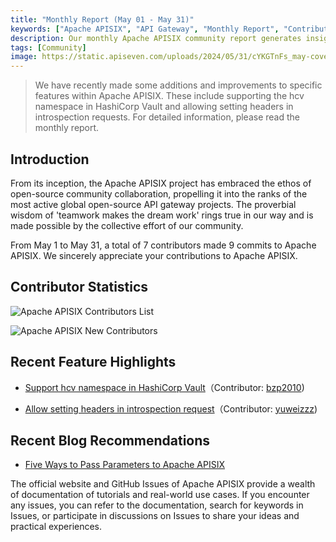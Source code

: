 ```yaml
---
title: "Monthly Report (May 01 - May 31)"
keywords: ["Apache APISIX", "API Gateway", "Monthly Report", "Contributor"]
description: Our monthly Apache APISIX community report generates insights into the project's monthly developments. The reports provide a pathway into the Apache APISIX community, ensuring that you stay well-informed and actively involved.
tags: [Community]
image: https://static.apiseven.com/uploads/2024/05/31/cYKGTnFs_may-cover-en.png
---
```


> We have recently made some additions and improvements to specific features within Apache APISIX. These include supporting the hcv namespace in HashiCorp Vault and allowing setting headers in introspection requests. For detailed information, please read the monthly report.
<!--truncate-->
## Introduction

From its inception, the Apache APISIX project has embraced the ethos of open-source community collaboration, propelling it into the ranks of the most active global open-source API gateway projects. The proverbial wisdom of 'teamwork makes the dream work' rings true in our way and is made possible by the collective effort of our community.

From May 1 to May 31, a total of 7 contributors made 9 commits to Apache APISIX. We sincerely appreciate your contributions to Apache APISIX.

## Contributor Statistics

![Apache APISIX Contributors List](https://static.apiseven.com/uploads/2024/06/04/iRR4UPBL_may-contributors-list.png)

![Apache APISIX New Contributors](https://static.apiseven.com/uploads/2024/05/31/paTYXQAh_new-contributors-may.png)

## Recent Feature Highlights

- [Support hcv namespace in HashiCorp Vault](https://github.com/apache/apisix/pull/11277)（Contributor: [bzp2010](https://github.com/bzp2010))

- [Allow setting headers in introspection request](https://github.com/apache/apisix/pull/11090)（Contributor: [yuweizzz](https://github.com/yuweizzz))

## Recent Blog Recommendations

- [Five Ways to Pass Parameters to Apache APISIX](https://apisix.apache.org/blog/2024/05/02/pass-parameters-apisix/)

The official website and GitHub Issues of Apache APISIX provide a wealth of documentation of tutorials and real-world use cases. If you encounter any issues, you can refer to the documentation, search for keywords in Issues, or participate in discussions on Issues to share your ideas and practical experiences.
